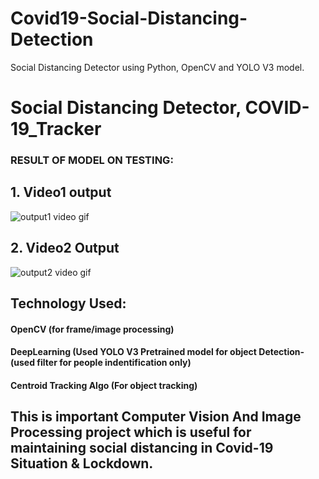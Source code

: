 # Covid19-Social-Distancing-Detection
Social Distancing Detector using Python, OpenCV and YOLO V3 model.

# Social Distancing Detector, COVID-19_Tracker
### RESULT OF MODEL ON TESTING:
## 1. Video1 output

![output1 video gif](https://user-images.githubusercontent.com/56020385/116824466-0ca61b00-aba8-11eb-9366-3321ac21a6b9.gif)


## 2. Video2 Output

![output2 video gif](https://user-images.githubusercontent.com/56020385/116824487-26476280-aba8-11eb-8e59-ce2e7c0c0c28.gif)


## Technology Used:
#### OpenCV (for frame/image processing)
#### DeepLearning (Used YOLO V3 Pretrained model for object Detection-(used filter for people indentification only)
#### Centroid Tracking Algo (For object  tracking)

## This is important Computer Vision And Image Processing project which is useful for maintaining social distancing in Covid-19 Situation & Lockdown.

